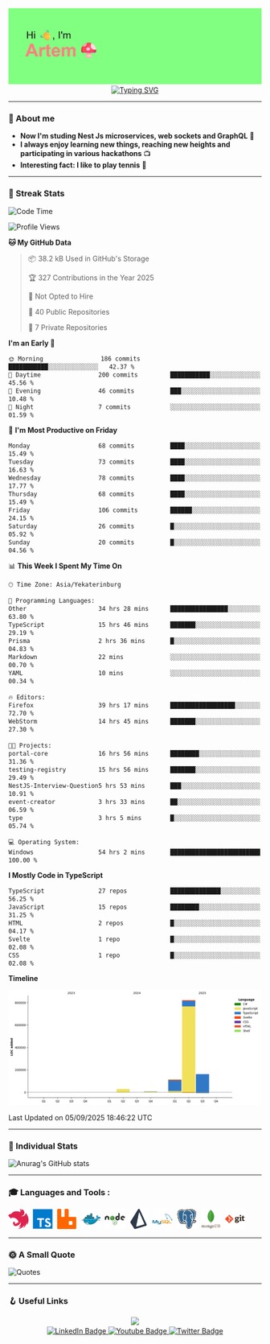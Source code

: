 <div id="header" align="center">
  <img src="https://github.com/CurlyBattery/CurlyBattery/blob/master/header.png?raw=true" alt="альтернативный текст">
  <a href="https://git.io/typing-svg"><img src="https://readme-typing-svg.demolab.com?font=Fira+Code&pause=1000&color=2BF777&width=435&lines=I've+been+doing+backend+programming+;on+Nest+JS+for+13+months+now" alt="Typing SVG" /></a>
</div>

---

### :otter: About me 
- __Now I'm studing Nest Js microservices, web sockets and GraphQL__ 🧩
- __I always enjoy learning new things, reaching new heights and participating in various hackathons__ 📺
- __Interesting fact: I like to play tennis__ 🏓

---

### :monorail: Streak Stats 

<!--START_SECTION:waka-->
![Code Time](http://img.shields.io/badge/Code%20Time-1%2C387%20hrs%2055%20mins-blue)

![Profile Views](http://img.shields.io/badge/Profile%20Views-2-blue)

**🐱 My GitHub Data** 

> 📦 38.2 kB Used in GitHub's Storage 
 > 
> 🏆 327 Contributions in the Year 2025
 > 
> 🚫 Not Opted to Hire
 > 
> 📜 40 Public Repositories 
 > 
> 🔑 7 Private Repositories 
 > 
**I'm an Early 🐤** 

```text
🌞 Morning                186 commits         ███████████░░░░░░░░░░░░░░   42.37 % 
🌆 Daytime                200 commits         ███████████░░░░░░░░░░░░░░   45.56 % 
🌃 Evening                46 commits          ███░░░░░░░░░░░░░░░░░░░░░░   10.48 % 
🌙 Night                  7 commits           ░░░░░░░░░░░░░░░░░░░░░░░░░   01.59 % 
```
📅 **I'm Most Productive on Friday** 

```text
Monday                   68 commits          ████░░░░░░░░░░░░░░░░░░░░░   15.49 % 
Tuesday                  73 commits          ████░░░░░░░░░░░░░░░░░░░░░   16.63 % 
Wednesday                78 commits          ████░░░░░░░░░░░░░░░░░░░░░   17.77 % 
Thursday                 68 commits          ████░░░░░░░░░░░░░░░░░░░░░   15.49 % 
Friday                   106 commits         ██████░░░░░░░░░░░░░░░░░░░   24.15 % 
Saturday                 26 commits          █░░░░░░░░░░░░░░░░░░░░░░░░   05.92 % 
Sunday                   20 commits          █░░░░░░░░░░░░░░░░░░░░░░░░   04.56 % 
```


📊 **This Week I Spent My Time On** 

```text
🕑︎ Time Zone: Asia/Yekaterinburg

💬 Programming Languages: 
Other                    34 hrs 28 mins      ████████████████░░░░░░░░░   63.80 % 
TypeScript               15 hrs 46 mins      ███████░░░░░░░░░░░░░░░░░░   29.19 % 
Prisma                   2 hrs 36 mins       █░░░░░░░░░░░░░░░░░░░░░░░░   04.83 % 
Markdown                 22 mins             ░░░░░░░░░░░░░░░░░░░░░░░░░   00.70 % 
YAML                     10 mins             ░░░░░░░░░░░░░░░░░░░░░░░░░   00.34 % 

🔥 Editors: 
Firefox                  39 hrs 17 mins      ██████████████████░░░░░░░   72.70 % 
WebStorm                 14 hrs 45 mins      ███████░░░░░░░░░░░░░░░░░░   27.30 % 

🐱‍💻 Projects: 
portal-core              16 hrs 56 mins      ████████░░░░░░░░░░░░░░░░░   31.36 % 
testing-registry         15 hrs 56 mins      ███████░░░░░░░░░░░░░░░░░░   29.49 % 
NestJS-Interview-Question5 hrs 53 mins       ███░░░░░░░░░░░░░░░░░░░░░░   10.91 % 
event-creator            3 hrs 33 mins       ██░░░░░░░░░░░░░░░░░░░░░░░   06.59 % 
type                     3 hrs 5 mins        █░░░░░░░░░░░░░░░░░░░░░░░░   05.74 % 

💻 Operating System: 
Windows                  54 hrs 2 mins       █████████████████████████   100.00 % 
```

**I Mostly Code in TypeScript** 

```text
TypeScript               27 repos            ██████████████░░░░░░░░░░░   56.25 % 
JavaScript               15 repos            ████████░░░░░░░░░░░░░░░░░   31.25 % 
HTML                     2 repos             █░░░░░░░░░░░░░░░░░░░░░░░░   04.17 % 
Svelte                   1 repo              █░░░░░░░░░░░░░░░░░░░░░░░░   02.08 % 
CSS                      1 repo              █░░░░░░░░░░░░░░░░░░░░░░░░   02.08 % 
```



**Timeline**

![Lines of Code chart](https://raw.githubusercontent.com/CurlyBattery/CurlyBattery/master/assets/bar_graph.png)


 Last Updated on 05/09/2025 18:46:22 UTC
<!--END_SECTION:waka-->

---

### :slot_machine: Individual Stats 
![Anurag's GitHub stats](https://github-readme-stats.vercel.app/api?username=CurlyBattery&hide=contribs,prs&theme=dracula)

---

### :mortar_board: Languages and Tools :
<div>
  <img src="https://github.com/devicons/devicon/blob/master/icons/nestjs/nestjs-original.svg" title="Nest" alt="Nest" width="40" height="40"/>&nbsp;
  <img src="https://github.com/devicons/devicon/blob/master/icons/typescript/typescript-plain.svg" title="TypeScript" alt="TypeScript" width="40" height="40"/>&nbsp;
  <img src="https://github.com/devicons/devicon/blob/master/icons/rabbitmq/rabbitmq-original.svg" title="Rabbit" alt="RabbitMQ" width="40" height="40"/>&nbsp;
  <img src="https://github.com/devicons/devicon/blob/master/icons/docker/docker-original.svg" title="Docker" alt="Docker" width="40" height="40"/>&nbsp;
  <img src="https://github.com/devicons/devicon/blob/master/icons/nodejs/nodejs-original-wordmark.svg" title="NodeJS" alt="NodeJS" width="40" height="40"/>&nbsp;
  <img src="https://github.com/devicons/devicon/blob/master/icons/prisma/prisma-original.svg" title="Prisma"  alt="Prisma" width="40" height="40"/>&nbsp;
  <img src="https://github.com/devicons/devicon/blob/master/icons/mysql/mysql-original-wordmark.svg" title="MySQL"  alt="MySQL" width="40" height="40"/>&nbsp;
  <img src="https://github.com/devicons/devicon/blob/master/icons/postgresql/postgresql-original.svg" title="PostgreSQL"  alt="PostgreSQL" width="40" height="40"/>&nbsp;
  <img src="https://github.com/devicons/devicon/blob/master/icons/mongodb/mongodb-original-wordmark.svg" title="MongoDB" alt="MongoDB" width="40" height="40"/>&nbsp;
  <img src="https://github.com/devicons/devicon/blob/master/icons/git/git-original-wordmark.svg" title="Git" **alt="Git" width="40" height="40"/>
</div>

---

### :sun_with_face: A Small Quote
![Quotes](https://quotes-github-readme.vercel.app/api?type=horizontal&theme=dark)

---

### :hook: Useful Links 
<div align="center">
  <img src="https://media2.giphy.com/media/v1.Y2lkPTc5MGI3NjExdG1qb3M0MHpyZmczeDJoZzR4Z2lvcXBydDhpejNpb3Zoc2NoM2lnaCZlcD12MV9pbnRlcm5hbF9naWZfYnlfaWQmY3Q9Zw/FXynzLoP14IHsnfGmO/giphy.gif" height="300">
  
  <div id="badges">
  <a href="your-linkedin-URL">
    <img src="https://img.shields.io/badge/LinkedIn-blue?style=for-the-badge&logo=linkedin&logoColor=white" alt="LinkedIn Badge"/>
  </a>
  <a href="your-youtube-URL">
    <img src="https://img.shields.io/badge/YouTube-red?style=for-the-badge&logo=youtube&logoColor=white" alt="Youtube Badge"/>
  </a>
  <a href="your-twitter-URL">
    <img src="https://img.shields.io/badge/Twitter-blue?style=for-the-badge&logo=twitter&logoColor=white" alt="Twitter Badge"/>
  </a>
